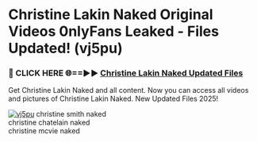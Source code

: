 # Christine Lakin Naked Original Videos 0nlyFans Leaked - Files Updated! (vj5pu)

<h3>🔴 CLICK HERE 🌐==►► <a href="https://tinyurl.com/up5wt9bj" rel="nofollow">Christine Lakin Naked Updated Files</a></h3>

Get Christine Lakin Naked and all content. Now you can access all videos and pictures of Christine Lakin Naked. New Updated Files 2025!

[![vj5pu](https://i.imgur.com/ABiUzMV.gif)](https://tinyurl.com/up5wt9bj)
christine smith naked<br>
christine chatelain naked<br>
christine mcvie naked